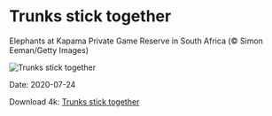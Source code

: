 # Trunks stick together

Elephants at Kapama Private Game Reserve in South Africa (© Simon Eeman/Getty Images)

![Trunks stick together](https://bing.com/th?id=OHR.KapamaCousins_EN-US1071916004_UHD.jpg&rf=LaDigue_UHD.jpg&pid=hp&w=1024&h=576)

Date: 2020-07-24

Download 4k: [Trunks stick together](https://bing.com/th?id=OHR.KapamaCousins_EN-US1071916004_UHD.jpg&rf=LaDigue_UHD.jpg&pid=hp&w=3840&h=2160)

